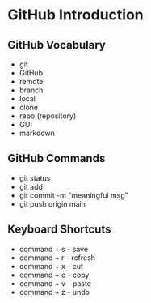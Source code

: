 # GitHub Introduction

## GitHub Vocabulary
- git
- GitHub
- remote
- branch
- local
- clone
- repo (repository)
- GUI
- markdown

## GitHub Commands
- git status
- git add <file-name>
- git commit -m "meaningful msg"
- git push origin main

## Keyboard Shortcuts
- command + s - save
- command + r - refresh
- command + x - cut
- command + c - copy
- command + v - paste
- command + z - undo
